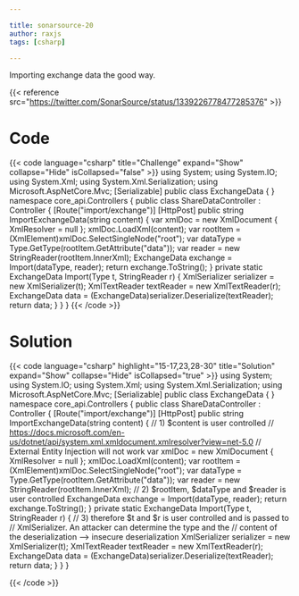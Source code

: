 ```yaml
---

title: sonarsource-20
author: raxjs
tags: [csharp]

---
```


Importing exchange data the good way.

<!--more-->
{{< reference src="https://twitter.com/SonarSource/status/1339226778477285376" >}}

# Code
{{< code language="csharp"  title="Challenge" expand="Show" collapse="Hide" isCollapsed="false" >}}
using System;
using System.IO;
using System.Xml;
using System.Xml.Serialization;
using Microsoft.AspNetCore.Mvc;
[Serializable]
public class ExchangeData {
}
namespace core_api.Controllers {
    public class ShareDataController : Controller {
        [Route("import/exchange")] 
        [HttpPost]
        public string ImportExchangeData(string content) {
            var xmlDoc = new XmlDocument { XmlResolver = null };
            xmlDoc.LoadXml(content); 
            var rootItem = (XmlElement)xmlDoc.SelectSingleNode("root");
            var dataType = Type.GetType(rootItem.GetAttribute("data"));
            var reader = new StringReader(rootItem.InnerXml);
            ExchangeData exchange = Import(dataType, reader);
            return exchange.ToString();
        }
        private static ExchangeData Import(Type t, StringReader r) {
            XmlSerializer serializer = new XmlSerializer(t);
            XmlTextReader textReader = new XmlTextReader(r);
            ExchangeData data = (ExchangeData)serializer.Deserialize(textReader);
            return data;
        }
    }
}
{{< /code >}}

# Solution
{{< code language="csharp" highlight="15-17,23,28-30" title="Solution" expand="Show" collapse="Hide" isCollapsed="true" >}}
using System;
using System.IO;
using System.Xml;
using System.Xml.Serialization;
using Microsoft.AspNetCore.Mvc;
[Serializable]
public class ExchangeData {
}
namespace core_api.Controllers {
    public class ShareDataController : Controller {
        [Route("import/exchange")]
        [HttpPost]
        public string ImportExchangeData(string content) {
	    // 1) $content is user controlled
	    // https://docs.microsoft.com/en-us/dotnet/api/system.xml.xmldocument.xmlresolver?view=net-5.0
	    // External Entity Injection will not work
            var xmlDoc = new XmlDocument { XmlResolver = null };
            xmlDoc.LoadXml(content);
            var rootItem = (XmlElement)xmlDoc.SelectSingleNode("root");
            var dataType = Type.GetType(rootItem.GetAttribute("data"));
            var reader = new StringReader(rootItem.InnerXml);
	    // 2) $rootItem, $dataType and $reader is user controlled
            ExchangeData exchange = Import(dataType, reader);
            return exchange.ToString();
        }
        private static ExchangeData Import(Type t, StringReader r) {
	    // 3) therefore $t and $r is user controlled and is passed to
	    //    XmlSerializer. An attacker can determine the type and the
	    //    content of the deserialization --> insecure deserialization
            XmlSerializer serializer = new XmlSerializer(t);
            XmlTextReader textReader = new XmlTextReader(r);
            ExchangeData data = (ExchangeData)serializer.Deserialize(textReader);
            return data;
        }
    }
}




{{< /code >}}
